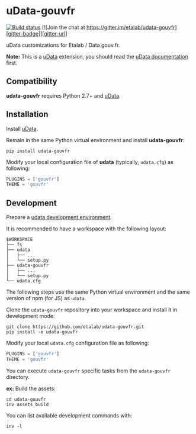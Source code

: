 # uData-gouvfr

[![Build status][circleci-badge]][circleci-url]
[![Join the chat at https://gitter.im/etalab/udata-gouvfr][gitter-badge]][gitter-url]

uData customizations for Etalab / Data.gouv.fr.

**Note:** This is a [uData][] extension, you should read the [uData documentation][udata-doc] first.

## Compatibility

**udata-gouvfr** requires Python 2.7+ and [uData][].


## Installation

Install [uData][].

Remain in the same Python virtual environment
and install **udata-gouvfr**:

```shell
pip install udata-gouvfr
```

Modify your local configuration file of **udata** (typically, `udata.cfg`) as following:

```python
PLUGINS = ['gouvfr']
THEME = 'gouvfr'
```

## Development

Prepare a [udata development environment][udata-develop].

It is recommended to have a workspace with the following layout:

```shell
$WORKSPACE
├── fs
├── udata
│   ├── ...
│   └── setup.py
├── udata-gouvfr
│   ├── ...
│   └── setup.py
└── udata.cfg
```

The following steps use the same Python virtual environment
and the same version of npm (for JS) as `udata`.

Clone the `udata-gouvfr` repository into your workspace
and install it in development mode:

```shell
git clone https://github.com/etalab/udata-gouvfr.git
pip install -e udata-gouvfr
```

Modify your local `udata.cfg` configuration file as following:

```python
PLUGINS = ['gouvfr']
THEME = 'gouvfr'
```

You can execute `udata-gouvfr` specific tasks from the `udata-gouvfr` directory.

**ex:** Build the assets:

```shell
cd udata-gouvfr
inv assets_build
```

You can list available development commands with:

```shell
inv -l
```


[circleci-url]: https://circleci.com/gh/etalab/udata-gouvfr
[circleci-badge]: https://circleci.com/gh/etalab/udata-gouvfr.svg?style=shield
[gitter-badge]: https://badges.gitter.im/Join%20Chat.svg
[gitter-url]: https://gitter.im/etalab/udata-gouvfr
[uData]: https://github.com/opendatateam/udata
[udata-doc]: http://udata.readthedocs.io/en/stable/
[udata-develop]: http://udata.readthedocs.io/en/stable/development-environment/
